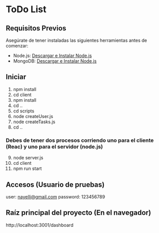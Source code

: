 # ToDo List

## Requisitos Previos

Asegúrate de tener instaladas las siguientes herramientas antes de comenzar:

- Node.js: [Descargar e Instalar Node.js](https://nodejs.org/)
- MongoDB: [Descargar e Instalar Node.js](https://www.mongodb.com/docs/v3.0/installation/)


## Iniciar

1. npm install
2. cd client
3. npm install
4. cd ..
5. cd scripts
6. node createUser.js
7. node createTasks.js
8. cd ..

### Debes de tener dos procesos corriendo uno para el cliente (Reac) y uno para el servidor (node.js)
9. node server.js
10. cd client
11. npm run start

## Accesos (Usuario de pruebas)
user: nayelli@gmail.com
password: 123456789

## Raíz principal del proyecto (En el navegador)
http://localhost:3001/dashboard